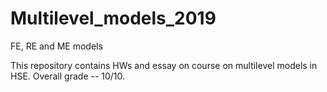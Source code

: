 # Multilevel_models_2019
FE, RE and ME models 

This repository contains HWs and essay on course on multilevel models in HSE. Overall grade -- 10/10.
